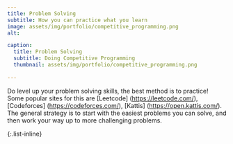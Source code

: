 ```yaml
---
title: Problem Solving
subtitle: How you can practice what you learn
image: assets/img/portfolio/competitive_programming.png
alt: 

caption:
  title: Problem Solving
  subtitle: Doing Competitive Programming
  thumbnail: assets/img/portfolio/competitive_programming.png
  
---
```

Do level up your problem solving skills, the best method is to practice! Some popular sites for this are [Leetcode] (https://leetcode.com/), [Codeforces] (https://codeforces.com/), [Kattis] (https://open.kattis.com/). The general strategy is to start with the easiest problems you can solve, and then work your way up to more challenging problems.

{:.list-inline}
<!-- - Date: January 2017
- Client: Threads
- Category: Illustration -->

